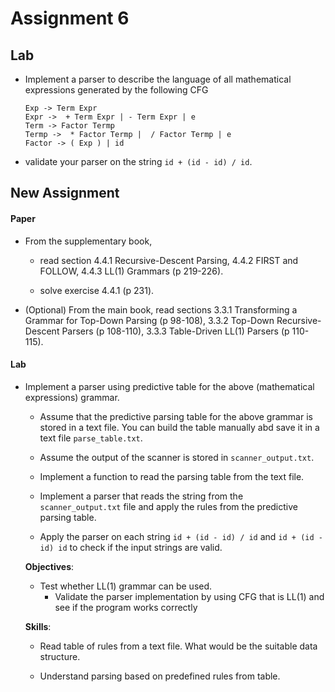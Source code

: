 # Assignment 6

## Lab 

- Implement a parser to describe the language of all mathematical expressions generated by the following CFG
    ```
    Exp -> Term Expr
    Expr ->  + Term Expr | - Term Expr | e
    Term -> Factor Termp
    Termp ->  * Factor Termp |  / Factor Termp | e  
    Factor -> ( Exp ) | id
    ```

- validate your parser on the string `id + (id - id) / id`. 

## New Assignment 

#### Paper 

- From the supplementary book, 

    - read section 4.4.1 Recursive-Descent Parsing, 4.4.2 FIRST and FOLLOW, 4.4.3 LL(1) Grammars (p 219-226).

    - solve exercise 4.4.1 (p 231).

- (Optional) From the main book, read sections 3.3.1 Transforming a Grammar for Top-Down Parsing (p 98-108), 3.3.2 Top-Down Recursive-Descent Parsers (p 108-110), 3.3.3 Table-Driven LL(1) Parsers (p 110-115).

####  Lab 

- Implement a parser using predictive table for the above (mathematical expressions) grammar.

    - Assume that the predictive parsing table for the above grammar is stored in a text file. You can build the table manually abd save it in a text file `parse_table.txt`.

    - Assume the output of the scanner is stored in `scanner_output.txt`. 

    - Implement a function to read the parsing table from the text file. 

    - Implement a parser that reads the string from the `scanner_output.txt` file and apply the rules from the predictive parsing table. 

    - Apply the parser on each string `id + (id - id) / id` and `id + (id - id) id` to check if the input strings are valid. 

    **Objectives**:

    - Test whether LL(1) grammar can be used. 
        - Validate the parser implementation by using CFG that is LL(1) and see if the program works correctly 
        
    **Skills**:

    - Read table of rules from a text file. What would be the suitable data structure. 

    - Understand parsing based on predefined rules from table. 